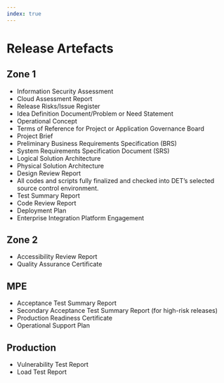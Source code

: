 ```yaml
---
index: true
---
```


# Release Artefacts

## Zone 1
- Information Security Assessment
- Cloud Assessment Report  
- Release Risks/Issue Register
- Idea Definition Document/Problem or Need Statement
- Operational Concept  
- Terms of Reference for Project or Application Governance Board
- Project Brief
- Preliminary Business Requirements Specification (BRS)
- System Requirements Specification Document (SRS)  
- Logical Solution Architecture 
- Physical Solution Architecture
- Design Review Report  
- All codes and scripts fully finalized and checked into DET’s selected source control environment.
- Test Summary Report  
- Code Review Report  
- Deployment Plan
- Enterprise Integration Platform Engagement 

## Zone 2
- Accessibility Review Report
- Quality Assurance Certificate

## MPE
- Acceptance Test Summary Report 
- Secondary Acceptance Test Summary Report (for high-risk releases)
- Production Readiness Certificate
- Operational Support Plan

## Production
- Vulnerability Test Report 
- Load Test Report
